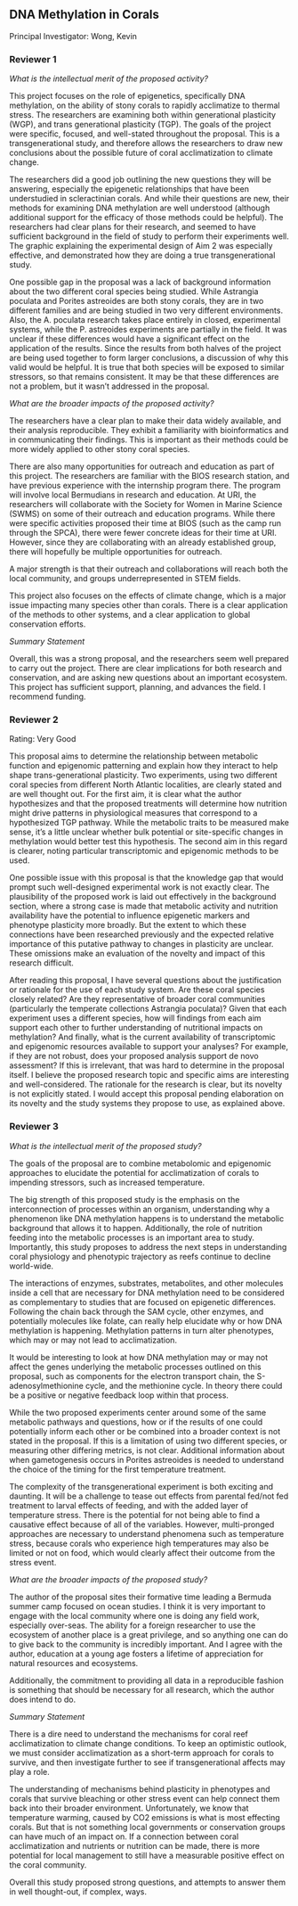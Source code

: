 ## DNA Methylation in Corals
Principal Investigator: Wong, Kevin

### Reviewer 1

*What is the intellectual merit of the proposed activity?*

This project focuses on the role of epigenetics, specifically DNA methylation, on the ability of stony corals to rapidly acclimatize to thermal stress. The researchers are examining both within generational plasticity (WGP), and trans generational plasticity (TGP). The goals of the project were specific, focused, and well-stated throughout the proposal. This is a transgenerational study, and therefore allows the researchers to draw new conclusions about the possible future of coral acclimatization to climate change.

The researchers did a good job outlining the new questions they will be answering, especially the epigenetic relationships that have been understudied in scleractinian corals. And while their questions are new, their methods for examining DNA methylation are well understood (although additional support for the efficacy of those methods could be helpful). The researchers had clear plans for their research, and seemed to have sufficient background in the field of study to perform their experiments well. The graphic explaining the experimental design of Aim 2 was especially effective, and demonstrated how they are doing a true transgenerational study.

One possible gap in the proposal was a lack of background information about the two different coral species being studied. While Astrangia poculata and Porites astreoides are both stony corals, they are in two different families and are being studied in two very different environments. Also, the A. poculata research takes place entirely in closed, experimental systems, while the P. astreoides experiments are partially in the field. It was unclear if these differences would have a significant effect on the application of the results. Since the results from both halves of the project are being used together to form larger conclusions, a discussion of why this valid would be helpful. It is true that both species will be exposed to similar stressors, so that remains consistent. It may be that these differences are not a problem, but it wasn’t addressed in the proposal.


*What are the broader impacts of the proposed activity?*

The researchers have a clear plan to make their data widely available, and their analysis reproducible. They exhibit a familiarity with bioinformatics and in communicating their findings. This is important as their methods could be more widely applied to other stony coral species.

There are also many opportunities for outreach and education as part of this project. The researchers are familiar with the BIOS research station, and have previous experience with the internship program there. The program will involve local Bermudians in research and education. At URI, the researchers will collaborate with the Society for Women in Marine Science (SWMS) on some of their outreach and education programs. While there were specific activities proposed their time at BIOS (such as the camp run through the SPCA), there were fewer concrete ideas for their time at URI. However, since they are collaborating with an already established group, there will hopefully be multiple opportunities for outreach.

A major strength is that their outreach and collaborations will reach both the local community, and groups underrepresented in STEM fields.

This project also focuses on the effects of climate change, which is a major issue impacting many species other than corals. There is a clear application of the methods to other systems, and a clear application to global conservation efforts.


*Summary Statement*

Overall, this was a strong proposal, and the researchers seem well prepared to carry out the project. There are clear implications for both research and conservation, and are asking new questions about an important ecosystem. This project has sufficient support, planning, and advances the field. I recommend funding.



### Reviewer 2
Rating: Very Good

This proposal aims to determine the relationship between metabolic function and epigenomic patterning and explain how they interact to help shape trans-generational plasticity. Two experiments, using two different coral species from different North Atlantic localities, are clearly stated and are well thought out. For the first aim, it is clear what the author hypothesizes and that the proposed treatments will determine how nutrition might drive patterns in physiological measures that correspond to a hypothesized TGP pathway. While the metabolic traits to be measured make sense, it’s a little unclear whether bulk potential or site-specific changes in methylation would better test this hypothesis. The second aim in this regard is clearer, noting particular transcriptomic and epigenomic methods to be used.

One possible issue with this proposal is that the knowledge gap that would prompt such well-designed experimental work is not exactly clear. The plausibility of the proposed work is laid out effectively in the background section, where a strong case is made that metabolic activity and nutrition availability have the potential to influence epigenetic markers and phenotype plasticity more broadly. But the extent to which these connections have been researched previously and the expected relative importance of this putative pathway to changes in plasticity are unclear. These omissions make an evaluation of the novelty and impact of this research difficult.

After reading this proposal, I have several questions about the justification or rationale for the use of each study system. Are these coral species closely related? Are they representative of broader coral communities (particularly the temperate collections Astrangia poculata)? Given that each experiment uses a different species, how will findings from each aim support each other to further understanding of nutritional impacts on methylation? And finally, what is the current availability of transcriptomic and epigenomic resources available to support your analyses? For example, if they are not robust, does your proposed analysis support de novo assessment? If this is irrelevant, that was hard to determine in the proposal itself.
I believe the proposed research topic and specific aims are interesting and well-considered. The rationale for the research is clear, but its novelty is not explicitly stated. I would accept this proposal pending elaboration on its novelty and the study systems they propose to use, as explained above.


### Reviewer 3

*What is the intellectual merit of the proposed study?*

The goals of the proposal are to combine metabolomic and epigenomic approaches to elucidate the potential for acclimatization of corals to impending stressors, such as increased temperature.

The big strength of this proposed study is the emphasis on the interconnection of processes within an organism, understanding why a phenomenon like DNA methylation happens is to understand the metabolic background that allows it to happen. Additionally, the role of nutrition feeding into the metabolic processes is an important area to study. Importantly, this study proposes to address the next steps in understanding coral physiology and phenotypic trajectory as reefs continue to decline world-wide.

The interactions of enzymes, substrates, metabolites, and other molecules inside a cell that are necessary for DNA methylation need to be considered as complementary to studies that are focused on epigenetic differences. Following the chain back through the SAM cycle, other enzymes, and potentially molecules like folate, can really help elucidate why or how DNA methylation is happening. Methylation patterns in turn alter phenotypes, which may or may not lead to acclimatization.

It would be interesting to look at how DNA methylation may or may not affect the genes underlying the metabolic processes outlined on this proposal, such as components for the electron transport chain, the S-adenosylmethionine cycle, and the methionine cycle. In theory there could be a positive or negative feedback loop within that process.

While the two proposed experiments center around some of the same metabolic pathways and questions, how or if the results of one could potentially inform each other or be combined into a broader context is not stated in the proposal. If this is a limitation of using two different species, or measuring other differing metrics, is not clear. Additional information about when gametogenesis occurs in Porites astreoides is needed to understand the choice of the timing for the first temperature treatment.

The complexity of the transgenerational experiment is both exciting and daunting. It will be a challenge to tease out effects from parental fed/not fed treatment to larval effects of feeding, and with the added layer of temperature stress. There is the potential for not being able to find a causative effect because of all of the variables. However, multi-pronged approaches are necessary to understand phenomena such as temperature stress, because corals who experience high temperatures may also be limited or not on food, which would clearly affect their outcome from the stress event.

*What are the broader impacts of the proposed study?*

The author of the proposal sites their formative time leading a Bermuda summer camp focused on ocean studies. I think it is very important to engage with the local community where one is doing any field work, especially over-seas. The ability for a foreign researcher to use the ecosystem of another place is a great privilege, and so anything one can do to give back to the community is incredibly important. And I agree with the author, education at a young age fosters a lifetime of appreciation for natural resources and ecosystems.

Additionally, the commitment to providing all data in a reproducible fashion is something that should be necessary for all research, which the author does intend to do.

*Summary Statement*

There is a dire need to understand the mechanisms for coral reef acclimatization to climate change conditions. To keep an optimistic outlook, we must consider acclimatization as a short-term approach for corals to survive, and then investigate further to see if transgenerational affects may play a role.

The understanding of mechanisms behind plasticity in phenotypes and corals that survive bleaching or other stress event can help connect them back into their broader environment. Unfortunately, we know that temperature warming, caused by CO2 emissions is what is most effecting corals. But that is not something local governments or conservation groups can have much of an impact on. If a connection between coral acclimatization and nutrients or nutrition can be made, there is more potential for local management to still have a measurable positive effect on the coral community.

Overall this study proposed strong questions, and attempts to answer them in well thought-out, if complex, ways.
